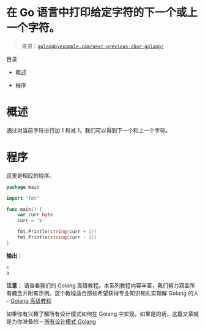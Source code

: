 <!--yml

类别：未分类

日期：2024-10-13 06:52:10

-->

# 在 Go 语言中打印给定字符的下一个或上一个字符。

> 来源：[`golangbyexample.com/next-previous-char-golang/`](https://golangbyexample.com/next-previous-char-golang/)

目录

+   概述

+   程序

# **概述**

通过对当前字符进行加 1 和减 1，我们可以得到下一个和上一个字符。

# **程序**

这里是相应的程序。

```go
package main

import "fmt"

func main() {
	var curr byte
	curr = 'b'

	fmt.Println(string(curr + 1))
	fmt.Println(string(curr - 1))
} 
```

**输出：**

```go
c
a
```

**注意：** 请查看我们的 Golang 高级教程。本系列教程内容丰富，我们努力涵盖所有概念并附有示例。这个教程适合那些希望获得专业知识和扎实理解 Golang 的人 – [Golang 高级教程](https://golangbyexample.com/golang-comprehensive-tutorial/)

如果你有兴趣了解所有设计模式如何在 Golang 中实现。如果是的话，这篇文章就是为你准备的 – [所有设计模式 Golang](https://golangbyexample.com/all-design-patterns-golang/)


